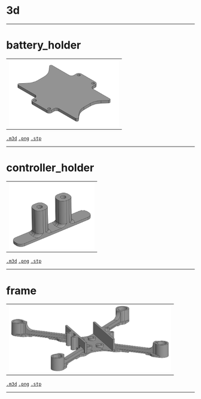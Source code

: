 # 3d

---

# battery_holder

<table>
<tr valign="top">
<td><img src="battery_holder.png" height="180"></td>
</tr>
</table>

[`.m3d`](./battery_holder.m3d) [`.png`](./battery_holder.png) [`.stp`](./battery_holder.stp)

---

# controller_holder

<table>
<tr valign="top">
<td><img src="controller_holder.png" height="180"></td>
</tr>
</table>

[`.m3d`](./controller_holder.m3d) [`.png`](./controller_holder.png) [`.stp`](./controller_holder.stp)

---

# frame

<table>
<tr valign="top">
<td><img src="frame.png" height="180"></td>
</tr>
</table>

[`.m3d`](./frame.m3d) [`.png`](./frame.png) [`.stp`](./frame.stp)

---

